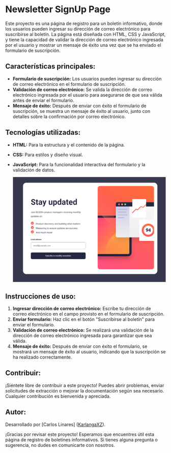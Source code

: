 # Newsletter SignUp Page

Este proyecto es una página de registro para un boletín informativo, donde los usuarios pueden ingresar su dirección de correo electrónico para suscribirse al boletín. La página está diseñada con HTML, CSS y JavaScript, y tiene la capacidad de validar la dirección de correo electrónico ingresada por el usuario y mostrar un mensaje de éxito una vez que se ha enviado el formulario de suscripción.

## Características principales:
- **Formulario de suscripción:** Los usuarios pueden ingresar su dirección de correo electrónico en el formulario de suscripción.
- **Validación de correo electrónico:** Se valida la dirección de correo electrónico ingresada por el usuario para asegurarse de que sea válida antes de enviar el formulario.
- **Mensaje de éxito:** Después de enviar con éxito el formulario de suscripción, se muestra un mensaje de éxito al usuario, junto con detalles sobre la confirmación por correo electrónico.

## Tecnologías utilizadas:
- **HTML:** Para la estructura y el contenido de la página.
- **CSS:** Para estilos y diseño visual.
- **JavaScript:** Para la funcionalidad interactiva del formulario y la validación de datos.

  ![Captura de pantalla de la página de Newsletter](Newsletter.png)

## Instrucciones de uso:
1. **Ingresar dirección de correo electrónico:** Escribe tu dirección de correo electrónico en el campo provisto en el formulario de suscripción.
2. **Enviar formulario:** Haz clic en el botón "Suscribirse al boletín" para enviar el formulario.
3. **Validación de correo electrónico:** Se realizará una validación de la dirección de correo electrónico ingresada para garantizar que sea válida.
4. **Mensaje de éxito:** Después de enviar con éxito el formulario, se mostrará un mensaje de éxito al usuario, indicando que la suscripción se ha realizado correctamente.

## Contribuir:
¡Siéntete libre de contribuir a este proyecto! Puedes abrir problemas, enviar solicitudes de extracción o mejorar la documentación según sea necesario. Cualquier contribución es bienvenida y apreciada.

## Autor:
Desarrollado por [Carlos Linares] ([KarlangaXZ](https://github.com/KarlangaXZ)).

¡Gracias por revisar este proyecto! Esperamos que encuentres útil esta página de registro de boletines informativos. Si tienes alguna pregunta o sugerencia, no dudes en comunicarte con nosotros.
